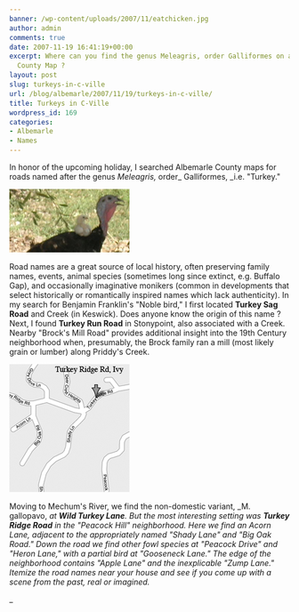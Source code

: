 ```yaml
---
banner: /wp-content/uploads/2007/11/eatchicken.jpg
author: admin
comments: true
date: 2007-11-19 16:41:19+00:00
excerpt: Where can you find the genus Meleagris, order Galliformes on an Albemarle
  County Map ?
layout: post
slug: turkeys-in-c-ville
url: /blog/albemarle/2007/11/19/turkeys-in-c-ville/
title: Turkeys in C-Ville
wordpress_id: 169
categories:
- Albemarle
- Names
---
```


In honor of the upcoming holiday, I searched Albemarle County maps for roads named after the genus _Meleagris,_ order_ Galliformes, _i.e. "Turkey." 

![eatchicken.jpg](/wp-content/uploads/2007/11/eatchicken.jpg)

Road names are a great source of local history, often preserving family names, events, animal species (sometimes long since extinct, e.g. Buffalo Gap), and occasionally imaginative monikers (common in developments that select historically or romantically inspired names which lack authenticity). In my search for Benjamin Franklin's "Noble bird," I first located **Turkey Sag Road** and Creek (in Keswick). Does anyone know the origin of this name ? Next, I found **Turkey Run Road** in Stonypoint, also associated with a Creek. Nearby "Brock's Mill Road" provides additional insight into the 19th Century neighborhood when, presumably, the Brock family ran a mill (most likely grain or lumber) along Priddy's Creek. 

![turkeyroads.jpg](/wp-content/uploads/2007/11/turkeyroads.jpg)

Moving to Mechum's River, we find the non-domestic variant, _M. gallopavo, _at **Wild Turkey Lane**. But the most interesting setting was **Turkey Ridge Road** in the "Peacock Hill" neighborhood. Here we find an Acorn Lane, adjacent to the appropriately named "Shady Lane" and "Big Oak Road." Down the road we find other fowl species at "Peacock Drive" and "Heron Lane," with a partial bird at "Gooseneck Lane." The edge of the neighborhood contains "Apple Lane" and the inexplicable "Zump Lane." Itemize the road names near your house and see if you come up with a scene from the past, real or imagined._  

_




